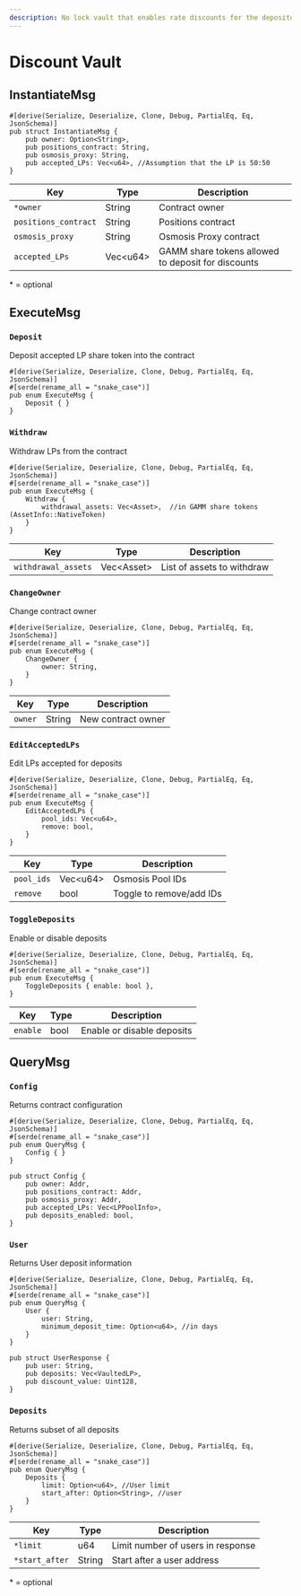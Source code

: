 ```yaml
---
description: No lock vault that enables rate discounts for the depositor
---
```


# Discount Vault

## InstantiateMsg&#x20;

```
#[derive(Serialize, Deserialize, Clone, Debug, PartialEq, Eq, JsonSchema)]
pub struct InstantiateMsg {
    pub owner: Option<String>,   
    pub positions_contract: String,
    pub osmosis_proxy: String,
    pub accepted_LPs: Vec<u64>, //Assumption that the LP is 50:50 
}
```

| Key                  | Type      | Description                                        |
| -------------------- | --------- | -------------------------------------------------- |
| `*owner`             | String    | Contract owner                                     |
| `positions_contract` | String    | Positions contract                                 |
| `osmosis_proxy`      | String    | Osmosis Proxy contract                             |
| `accepted_LPs`       | Vec\<u64> | GAMM share tokens allowed to deposit for discounts |

&#x20; \* = optional

## ExecuteMsg

### `Deposit`

Deposit accepted LP share token into the contract

```
#[derive(Serialize, Deserialize, Clone, Debug, PartialEq, Eq, JsonSchema)]
#[serde(rename_all = "snake_case")]
pub enum ExecuteMsg {
    Deposit { }
}
```

### `Withdraw`

Withdraw LPs from the contract&#x20;

```
#[derive(Serialize, Deserialize, Clone, Debug, PartialEq, Eq, JsonSchema)]
#[serde(rename_all = "snake_case")]
pub enum ExecuteMsg {
    Withdraw { 
        withdrawal_assets: Vec<Asset>,  //in GAMM share tokens (AssetInfo::NativeToken)  
    }
}
```

| Key                 | Type        | Description                |
| ------------------- | ----------- | -------------------------- |
| `withdrawal_assets` | Vec\<Asset> | List of assets to withdraw |

### `ChangeOwner`

Change contract owner

```
#[derive(Serialize, Deserialize, Clone, Debug, PartialEq, Eq, JsonSchema)]
#[serde(rename_all = "snake_case")]
pub enum ExecuteMsg {
    ChangeOwner {
        owner: String,        
    }
}
```

| Key     | Type   | Description        |
| ------- | ------ | ------------------ |
| `owner` | String | New contract owner |

### `EditAcceptedLPs`

Edit LPs accepted for deposits

```
#[derive(Serialize, Deserialize, Clone, Debug, PartialEq, Eq, JsonSchema)]
#[serde(rename_all = "snake_case")]
pub enum ExecuteMsg {
    EditAcceptedLPs {
        pool_ids: Vec<u64>,
        remove: bool,
    }
}
```

| Key        | Type      | Description              |
| ---------- | --------- | ------------------------ |
| `pool_ids` | Vec\<u64> | Osmosis Pool IDs         |
| `remove`   | bool      | Toggle to remove/add IDs |

### `ToggleDeposits`

Enable or disable deposits

```
#[derive(Serialize, Deserialize, Clone, Debug, PartialEq, Eq, JsonSchema)]
#[serde(rename_all = "snake_case")]
pub enum ExecuteMsg {
    ToggleDeposits { enable: bool },
}
```



| Key      | Type | Description                |
| -------- | ---- | -------------------------- |
| `enable` | bool | Enable or disable deposits |

## QueryMsg

### `Config`

Returns contract configuration

```
#[derive(Serialize, Deserialize, Clone, Debug, PartialEq, Eq, JsonSchema)]
#[serde(rename_all = "snake_case")]
pub enum QueryMsg {
    Config { }
}

pub struct Config {
    pub owner: Addr,
    pub positions_contract: Addr,
    pub osmosis_proxy: Addr,
    pub accepted_LPs: Vec<LPPoolInfo>,
    pub deposits_enabled: bool,
}
```

### `User`

Returns User deposit information

```
#[derive(Serialize, Deserialize, Clone, Debug, PartialEq, Eq, JsonSchema)]
#[serde(rename_all = "snake_case")]
pub enum QueryMsg {
    User { 
        user: String,
        minimum_deposit_time: Option<u64>, //in days
    }
}

pub struct UserResponse {
    pub user: String,
    pub deposits: Vec<VaultedLP>,
    pub discount_value: Uint128,
}
```

### `Deposits`

Returns subset of all deposits

```
#[derive(Serialize, Deserialize, Clone, Debug, PartialEq, Eq, JsonSchema)]
#[serde(rename_all = "snake_case")]
pub enum QueryMsg {
    Deposits {
        limit: Option<u64>, //User limit
        start_after: Option<String>, //user
    }
}
```

| Key            | Type   | Description                       |
| -------------- | ------ | --------------------------------- |
| `*limit`       | u64    | Limit number of users in response |
| `*start_after` | String | Start after a user address        |

&#x20;\* = optional
